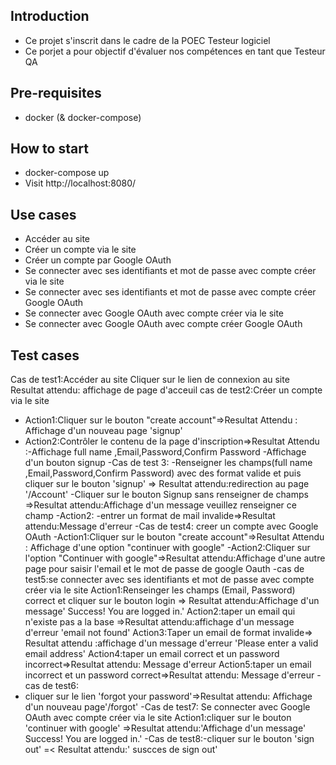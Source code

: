 ## Introduction
- Ce projet s'inscrit dans le cadre de la POEC Testeur logiciel
- Ce porjet a pour objectif d'évaluer nos compétences en tant que Testeur QA

## Pre-requisites
- docker (& docker-compose)

## How to start
- docker-compose up
- Visit http://localhost:8080/

## Use cases
- Accéder au site
- Créer un compte via le site
- Créer un compte par Google OAuth
- Se connecter avec ses identifiants et mot de passe avec compte créer via le site
- Se connecter avec ses identifiants et mot de passe avec compte créer Google OAuth
- Se connecter avec Google OAuth avec compte créer via le site
- Se connecter avec Google OAuth avec compte créer Google OAuth

## Test cases
Cas de test1:Accéder au site
Cliquer sur le lien de connexion au site
Resultat attendu: affichage de page d'acceuil
cas de test2:Créer un compte via le site
- Action1:Cliquer sur le bouton "create account"=>Resultat Attendu : Affichage d'un nouveau page 'signup'
- Action2:Contrôler le contenu de la page d'inscription=>Resultat Attendu :-Affichage full name ,Email,Password,Confirm Password
                                                                  -Affichage d'un bouton signup
-Cas de test 3:
-Renseigner les champs(full name ,Email,Password,Confirm Password) avec des format valide et puis cliquer sur le bouton 'signup' => Resultat attendu:redirection au page '/Account'
-Cliquer sur le bouton Signup sans renseigner de champs =>Resultat attendu:Affichage d'un message veuillez renseigner ce champ
-Action2:
-entrer un format de mail invalide=>Resultat attendu:Message d'erreur
-Cas de test4:
creer un compte avec Google OAuth
-Action1:Cliquer sur le bouton "create account"=>Resultat Attendu : Affichage  d'une option "continuer with google"
-Action2:Cliquer sur l'option "Continuer with google"=>Resultat attendu:Affichage d'une autre page pour saisir l'email et le mot de passe de google Oauth
-cas de test5:se connecter avec ses identifiants et mot de passe avec compte créer via le site
Action1:Renseinger les champs (Email, Password) correct et cliquer sur le bouton login => Resultat attendu:Affichage d'un message' Success! You are logged in.'
Action2:taper un email qui n'existe pas a la base =>Resultat attendu:affichage d'un message d'erreur 'email not found'
Action3:Taper un email de format invalide=> Resultat attendu :affichage  d'un message d'erreur 'Please enter a valid email address'
Action4:taper un email correct et un password incorrect=>Resultat attendu: Message d'erreur
Action5:taper un email incorrect et un password correct=>Resultat attendu: Message d'erreur
-cas de test6:
- cliquer sur le lien 'forgot your password'=>Resultat attendu: Affichage d'un nouveau page'/forgot'
-Cas de test7: Se connecter avec Google OAuth avec compte créer via le site
Action1:cliquer sur le bouton 'continuer with google' =>Resultat attendu:'Affichage d'un message' Success! You are logged in.'
-Cas de test8:-cliquer sur le bouton 'sign out' =< Resultat attendu:' suscces de sign out'